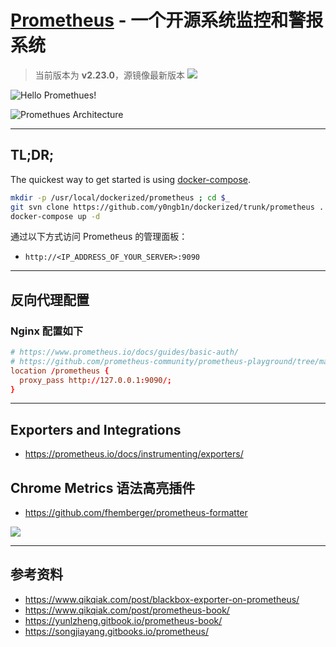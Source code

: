 # [Prometheus](https://prometheus.io/) - 一个开源系统监控和警报系统

> 当前版本为 **v2.23.0**，源镜像最新版本 [![](https://flat.badgen.net/github/tag/bitnami/bitnami-docker-prometheus?icon=github&label=bitnami/bitnami-docker-prometheus)](https://github.com/bitnami/bitnami-docker-prometheus)

![Hello Promethues!](https://i.loli.net/2020/12/06/umDLPQXgI8b5BFk.png)

![Promethues Architecture](https://prometheus.io/assets/architecture.png)

---

## TL;DR;

The quickest way to get started is using [docker-compose](https://docs.docker.com/compose/).

```bash
mkdir -p /usr/local/dockerized/prometheus ; cd $_
git svn clone https://github.com/y0ngb1n/dockerized/trunk/prometheus .
docker-compose up -d
```

通过以下方式访问 Prometheus 的管理面板：

- `http://<IP_ADDRESS_OF_YOUR_SERVER>:9090`

---

## 反向代理配置

### Nginx 配置如下

```conf
# https://www.prometheus.io/docs/guides/basic-auth/
# https://github.com/prometheus-community/prometheus-playground/tree/master/nginx
location /prometheus {
  proxy_pass http://127.0.0.1:9090/;
}
```

---

## Exporters and Integrations

- https://prometheus.io/docs/instrumenting/exporters/

## Chrome Metrics 语法高亮插件

- https://github.com/fhemberger/prometheus-formatter

![](https://raw.githubusercontent.com/fhemberger/prometheus-formatter/master/_images/after.png)

---

## 参考资料

- https://www.qikqiak.com/post/blackbox-exporter-on-prometheus/
- https://www.qikqiak.com/post/prometheus-book/
- https://yunlzheng.gitbook.io/prometheus-book/
- https://songjiayang.gitbooks.io/prometheus/